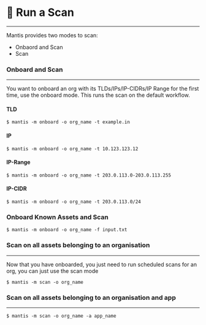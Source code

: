 # 📨 Run a Scan
---

Mantis provides two modes to scan:
- Onbaord and Scan
- Scan


### Onboard and Scan
---

You want to onboard an org with its TLDs/IPs/IP-CIDRs/IP Range for the first time, use the onboard mode. This runs the scan on the default workflow.

#### TLD
```shell
$ mantis -m onboard -o org_name -t example.in   
```
#### IP
```shell
$ mantis -m onboard -o org_name -t 10.123.123.12
```

#### IP-Range
```shell
$ mantis -m onboard -o org_name -t 203.0.113.0-203.0.113.255
```

#### IP-CIDR
```shell
$ mantis -m onboard -o org_name -t 203.0.113.0/24
```

### Onboard Known Assets and Scan
```shell
$ mantis -m onboard -o org_name -f input.txt
```

### Scan on all assets belonging to an organisation
---

Now that you have onboarded, you just need to run scheduled scans for an org, you can just use the scan mode

```shell
$ mantis -m scan -o org_name
```

### Scan on all assets belonging to an organisation and app
---

```shell
$ mantis -m scan -o org_name -a app_name
```

